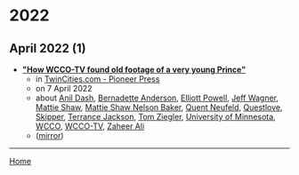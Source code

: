 # 2022

## April 2022 (1)

 - [**"How WCCO-TV found old footage of a very young Prince"**](https://www.twincities.com/2022/04/07/film-at-11-how-wcco-tv-found-old-footage-of-a-very-young-prince/)
    - in [TwinCities.com - Pioneer Press](../../../publications/p-t/twincities-com-pioneer-press/index.md)
    - on 7 April 2022
    - about [Anil Dash](../../../topics/anil-dash/index.md), [Bernadette Anderson](../../../topics/bernadette-anderson/index.md), [Elliott Powell](../../../topics/elliott-powell/index.md), [Jeff Wagner](../../../topics/jeff-wagner/index.md), [Mattie Shaw](../../../topics/mattie-shaw/index.md), [Mattie Shaw Nelson Baker](../../../topics/mattie-shaw-nelson-baker/index.md), [Quent Neufeld](../../../topics/quent-neufeld/index.md), [Questlove](../../../topics/questlove/index.md), [Skipper](../../../topics/skipper/index.md), [Terrance Jackson](../../../topics/terrance-jackson/index.md), [Tom Ziegler](../../../topics/tom-ziegler/index.md), [University of Minnesota](../../../topics/university-of-minnesota/index.md), [WCCO](../../../topics/wcco/index.md), [WCCO-TV](../../../topics/wcco-tv/index.md), [Zaheer Ali](../../../topics/zaheer-ali/index.md)
    - ([mirror](https://web.archive.org/web/*/https://www.twincities.com/2022/04/07/film-at-11-how-wcco-tv-found-old-footage-of-a-very-young-prince/))

----

[Home](../index.md)
